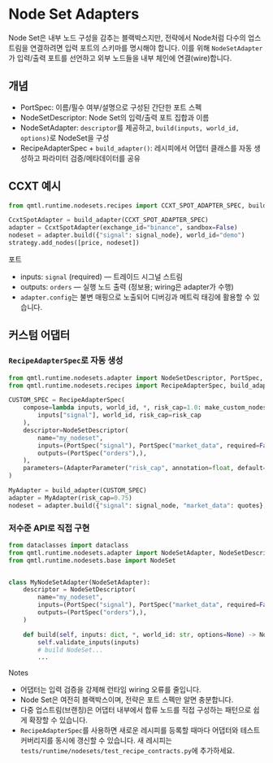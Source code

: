 # Node Set Adapters

Node Set은 내부 노드 구성을 감추는 블랙박스지만, 전략에서 Node처럼 다수의 업스트림을 연결하려면 입력 포트의 스키마를 명시해야 합니다. 이를 위해 `NodeSetAdapter`가 입력/출력 포트를 선언하고 외부 노드들을 내부 체인에 연결(wire)합니다.

## 개념

- PortSpec: 이름/필수 여부/설명으로 구성된 간단한 포트 스펙
- NodeSetDescriptor: Node Set의 입력/출력 포트 집합과 이름
- NodeSetAdapter: `descriptor`를 제공하고, `build(inputs, world_id, options)`로 NodeSet을 구성
- RecipeAdapterSpec + `build_adapter()`: 레시피에서 어댑터 클래스를 자동 생성하고 파라미터 검증/메타데이터를 공유

## CCXT 예시

```python
from qmtl.runtime.nodesets.recipes import CCXT_SPOT_ADAPTER_SPEC, build_adapter

CcxtSpotAdapter = build_adapter(CCXT_SPOT_ADAPTER_SPEC)
adapter = CcxtSpotAdapter(exchange_id="binance", sandbox=False)
nodeset = adapter.build({"signal": signal_node}, world_id="demo")
strategy.add_nodes([price, nodeset])
```

포트
- inputs: `signal` (required) — 트레이드 시그널 스트림
- outputs: `orders` — 실행 노드 출력 (정보용; wiring은 adapter가 수행)
- `adapter.config`는 불변 매핑으로 노출되어 디버깅과 메트릭 태깅에 활용할 수 있습니다.

## 커스텀 어댑터

### `RecipeAdapterSpec`로 자동 생성

```python
from qmtl.runtime.nodesets.adapter import NodeSetDescriptor, PortSpec, AdapterParameter
from qmtl.runtime.nodesets.recipes import RecipeAdapterSpec, build_adapter

CUSTOM_SPEC = RecipeAdapterSpec(
    compose=lambda inputs, world_id, *, risk_cap=1.0: make_custom_nodeset(
        inputs["signal"], world_id, risk_cap=risk_cap
    ),
    descriptor=NodeSetDescriptor(
        name="my_nodeset",
        inputs=(PortSpec("signal"), PortSpec("market_data", required=False)),
        outputs=(PortSpec("orders"),),
    ),
    parameters=(AdapterParameter("risk_cap", annotation=float, default=1.0, required=False),),
)

MyAdapter = build_adapter(CUSTOM_SPEC)
adapter = MyAdapter(risk_cap=0.75)
nodeset = adapter.build({"signal": signal_node, "market_data": quotes}, world_id="demo")
```

### 저수준 API로 직접 구현

```python
from dataclasses import dataclass
from qmtl.runtime.nodesets.adapter import NodeSetAdapter, NodeSetDescriptor, PortSpec
from qmtl.runtime.nodesets.base import NodeSet


class MyNodeSetAdapter(NodeSetAdapter):
    descriptor = NodeSetDescriptor(
        name="my_nodeset",
        inputs=(PortSpec("signal"), PortSpec("market_data", required=False)),
        outputs=(PortSpec("orders"),),
    )

    def build(self, inputs: dict, *, world_id: str, options=None) -> NodeSet:
        self.validate_inputs(inputs)
        # build NodeSet...
        ...
```

Notes
- 어댑터는 입력 검증을 강제해 런타임 wiring 오류를 줄입니다.
- Node Set은 여전히 블랙박스이며, 전략은 포트 스펙만 알면 충분합니다.
 - 다중 업스트림(브랜칭)은 어댑터 내부에서 합류 노드를 직접 구성하는 패턴으로 쉽게 확장할 수 있습니다.
- `RecipeAdapterSpec`를 사용하면 새로운 레시피를 등록할 때마다 어댑터와 테스트 커버리지를 동시에 갱신할 수 있습니다. 새 레시피는 `tests/runtime/nodesets/test_recipe_contracts.py`에 추가하세요.
